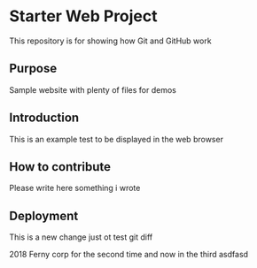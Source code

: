 # Starter Web Project

This repository is for showing how Git and GitHub work

## Purpose

Sample website with plenty of files for demos

## Introduction
This is an example test 
to be displayed in the web browser


## How to contribute

Please write here something i wrote

## Deployment

This is a new change just ot test git diff


2018 Ferny corp for the second time and now in the third asdfasd